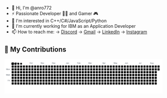   - 👋 Hi, I'm @anro772
  - ⚡ Passionate Developer 👨‍💻 and Gamer 🎮
  - 👀 I'm interested in C++/C#/JavaScript/Python
  - 🌱 I'm currently working for IBM as an Application Developer
  - 📫 How to reach me:
  ->  [Discord](https://discord.com/channels/810633494425501706/810633494425501709)
  ->  [Gmail](https://mail.google.com/mail/?view=cm&source=mailto&to=[andreistefan7272@gmail.com])
  ->  [LinkedIn](https://www.linkedin.com/in/andrei-stefan-35675b232/)
  ->  [Instagram](https://www.instagram.com/stefanandrei7722/)
    
## 🐍 My Contributions
<picture>
  <source media="(prefers-color-scheme: dark)" srcset="https://raw.githubusercontent.com/anro772/anro772/output/github-contribution-grid-snake-dark.svg" />
  <source media="(prefers-color-scheme: light)" srcset="https://raw.githubusercontent.com/anro772/anro772/output/github-contribution-grid-snake.svg" />
  <img alt="github-snake" src="https://raw.githubusercontent.com/anro772/anro772/output/github-contribution-grid-snake.svg" />
</picture>
